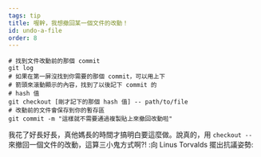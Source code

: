 ```yaml
---
tags: tip
title: 喔幹，我想撤回某一個文件的改動！
id: undo-a-file
order: 8
---
```


```git
# 找到文件改動前的那個 commit
git log
# 如果在第一屏沒找到你需要的那個 commit，可以用上下
# 箭頭來滾動顯示的內容，找到了以後記下 commit 的 
# hash 值
git checkout [剛才記下的那個 hash 值] -- path/to/file
# 改動前的文件會保存到你的暫存區
git commit -m "這樣就不需要通過複製貼上來撤回改動啦"
```

我花了好長好長，真他媽長的時間才搞明白要這麼做。說真的，用 `checkout --` 來撤回一個文件的改動，這算三小鬼方式啊?! :向 Linus Torvalds 擺出抗議姿勢: